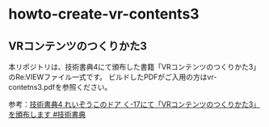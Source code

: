 # howto-create-vr-contents3

## VRコンテンツのつくりかた3

本リポジトリは、技術書典4にて頒布した書籍「VRコンテンツのつくりかた3」のRe:VIEWファイル一式です。
ビルドしたPDFがご入用の方はvr-contetns3.pdfを参照ください。

参考：[技術書典4 れいぞうこのドア く-17にて「VRコンテンツのつくりかた3」を頒布します #技術書典](http://greety.sakura.ne.jp/redo/2018/04/4-17vr3-hello-vtuber-world-vtuber.html)

